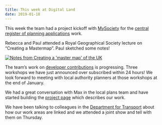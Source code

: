 ```yaml
---
title: This week at Digital Land
date: 2019-01-18
---
```


This week the team had a project kickoff with [MySociety](https://www.mysociety.org) for the [central register of planning applications](https://digital-land.github.io/project/single-register-of-planning/) work.

Rebecca and Paul attended a Royal Geographical Society lecture on “Creating a Mastermap”. Paul sketched some notes!

<a data-flickr-embed="true"  href="https://www.flickr.com/photos/psd/46690220892/in/datetaken/" title="Notes from Creating a &#x27;master map&#x27; of the UK"><img src="https://live.staticflickr.com/4885/46690220892_da76b65d25_k.jpg" alt="Notes from Creating a &#x27;master map&#x27; of the UK"></a>

The team’s work on [developer contributions](https://digital-land.github.io/project/developer-contributions) is progressing. Three workshops we have just announced over subscribed within 24 hours! We look forward to meeting with local authority planners at those workshops at the end of January.

We had a great conversation with Max in the local plans team and have started building the [project page](https://digital-land.github.io/project/local-plans) which describes our work.

We have been talking to colleagues in the [Department for Transport](https://www.gov.uk/government/organisations/department-for-transport) about how our work areas are linked and we attended a joint show and tell with them on Thursday.
